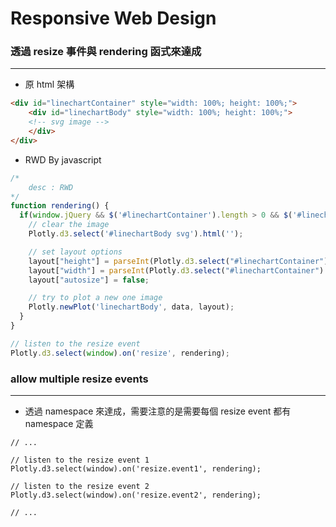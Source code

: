 # Responsive Web Design

<script type="text/javascript" src="../js/general.js"></script>

### 透過 resize 事件與 rendering 函式來達成
---

* 原 html 架構

```html
<div id="linechartContainer" style="width: 100%; height: 100%;">
	<div id="linechartBody" style="width: 100%; height: 100%;">
    <!-- svg image -->
    </div>
</div>
```

* RWD By javascript

```javascript
/*
    desc : RWD 
*/
function rendering() {
  if(window.jQuery && $('#linechartContainer').length > 0 && $('#linechartBody').length > 0) {
    // clear the image
    Plotly.d3.select('#linechartBody svg').html('');

    // set layout options
    layout["height"] = parseInt(Plotly.d3.select("#linechartContainer").style("height"), 10);
    layout["width"] = parseInt(Plotly.d3.select("#linechartContainer").style("width"), 10);
    layout["autosize"] = false;

    // try to plot a new one image
    Plotly.newPlot('linechartBody', data, layout);
  }
}

// listen to the resize event
Plotly.d3.select(window).on('resize', rendering);
```

### allow multiple resize events
---

* 透過 namespace 來達成，需要注意的是需要每個 resize event 都有 namespace 定義

```
// ...

// listen to the resize event 1
Plotly.d3.select(window).on('resize.event1', rendering);

// listen to the resize event 2
Plotly.d3.select(window).on('resize.event2', rendering);

// ...
```


